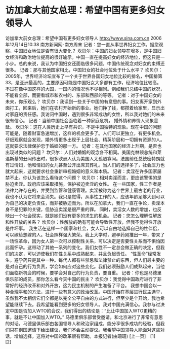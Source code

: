 # 访加拿大前女总理：希望中国有更多妇女领导人

访加拿大前女总理：希望中国有更多妇女领导人
http://www.sina.com.cn 2006年12月14日10:38 南方新闻网-南方周末
记者：您一直从事世界妇女工作。据您观察，中国妇女地位是否有很大变化？
坎贝尔：中国的妇女领导在增多，是中国妇女经济和政治地位提高的很好喻示。中国一直在提高妇女的经济地位，但这只是一小步。总的来说，我认为中国妇女还面临很多问题，中国传统观念对妇女的束缚还很多。
记者：那与其他国家相比，中国妇女的社会地位处于什么水平？
坎贝尔：2005年，世界经济论坛宣布了一个关于世界各国妇女地位比较的排名，中国排第33，是亚洲最高的，主要原因可能是中国妇女大多都有工作，经济地位比较高。
不过在像中国这样的大国，一国内的情况也不尽相同。例如我们总结中国的状况，不能看全部，而要看城市和农村的、东部和西部的等等。
记者：对于中国妇女的未来，你乐观么？
坎贝尔：我读到一些关于中国的有意思的事。妇女离开家到外面打工，回来后，她们在农村开始新的事业。她们挣了钱，都攒着给家里，显示出对家庭的责任感。我访问中国时，遇到很多非常成功的女性，所以我对她们的未来很有信心。
记者：当前中国社会面临着一种家庭危机，
婚外情和养情人现象蔓延。
坎贝尔：这在人类历史上早有共识，不是中国独特的现象。现在中国的问题可能是，随着财富急速增加，这样的机会更多了。人们可以更独立，有更多机会。仔细观察就会发现，婚外情更多出现于上层社会、精英阶层和一切拥有资源的人。这就要求法律保护忠于婚姻的那一方。
记者：在其他国家的经济上升期，是否也出现过类似的问题？
坎贝尔：人们对婚姻的观念各不相同。美国克林顿总统和莱温斯基的丑闻传出时，很多欧洲人认为美国人太孤陋寡闻。法国前任总统密特朗就有过情妇，他和情妇的女儿甚至公开出席其葬礼。当人们的选择多了，社会压力也就大起来，这就要求社会重新审视婚姻的意义和本质。
记者：卖淫在许多国家屡禁不止。你认为该怎么看待这个问题？
坎贝尔：相对卖淫而言，更应该警惕的是胁迫卖淫。政府应该采取措施，保护被迫卖淫的女性。
在一些国家，性工作者是法律允许存在的，并受到监管和健康管理。卖淫被称为这个世界上最古老的行业，我也不认为它将来会消失。我只是觉得，从事性工作的人，应该年龄足够大到可以为自己的决定负责任，而非被胁迫而为。所以在加拿大，我们一直在争论，卖淫本身不是犯罪的关键，但胁迫卖淫是很严重的罪。
同时，卖淫女人数的增加，也反映出一个社会现实，就是她们没有更多的求生的机会。
记者：您怎么理解性解放和性开放的关系？
坎贝尔：性解放的确有可能会导致性开放，但我不觉得性开放是件坏事。
我生活在这样一个国家和社会，女人可以自由地选择自己的性伴侣，可以嫁给想嫁的人。社会照样强大繁荣。我上大学时，避孕药刚推出一年，带来了一场性革命，因为女人第一次可以控制性关系，可以决定是否要性关系而不惧怕因此而怀孕。这带动了其他一系列的变化。我们女性不一定总会做正确的决定，但我们的决定，可以迫使我们在性关系中成熟起来，并且负起责任。
“性革命”经常发生。避孕药只是其中一种。每代人都有些禁忌和法律禁止的东西，但人们最主要的是对自己的行为负责，学会如何应对这些变化。我们必须鼓励人们成熟起来，当他们面临新机会的时候，要学会对自己的行为负责，要自重。
记者：你也是马德里俱乐部的成员，那你怎么看今天中国的民主？
坎贝尔：我觉得中国政府进行了非常好的经济改革和对外开放，这为民主机制的产生准备了平台。
我想中国会以一种合理平和的方法，进行一些有意义的政治改革。中国开始在基层进行民主选举，虽然我不太相信它们全都是以完全公平自由的方式进行，但至少是个开始，我也希望能继续下去。我希望能看到更多的妇女领导人。我对中国充满信心。我参与过决定中国是否加入WTO的会议，我们得出的结论是：“比让中国加入WTO更糟的事，就是不让中国加入WTO。”
马德里俱乐部曾受邀请，和北京进行了非常有意思的对话。马德里俱乐部由各国领导人和政治家组成，能分享很多成功的经验，但我们只在别国邀请下给出建议，我们不会主动提议。我希望中国领导人能面对这些对话，增加选择，这将对中国的改革很有帮助。本报记者(由珊珊)
[上一页]　[1]　[2]

